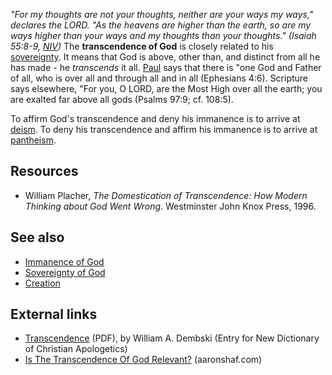 *"For my thoughts are not your thoughts, neither are your ways my ways," declares the LORD. "As the heavens are higher than the earth, so are my ways higher than your ways and my thoughts than your thoughts." (Isaiah 55:8-9, [NIV](NIV "NIV"))*
The **transcendence of God** is closely related to his
[sovereignty](Sovereignty_of_God "Sovereignty of God"). It means
that God is above, other than, and distinct from all he has made -
he *transcends* it all. [Paul](Paul "Paul") says that there is "one
God and Father of all, who is over all and through all and in all
(Ephesians 4:6). Scripture says elsewhere, "For you, O LORD, are
the Most High over all the earth; you are exalted far above all
gods (Psalms 97:9; cf. 108:5).

To affirm God's transcendence and deny his immanence is to arrive
at [deism](Deism "Deism"). To deny his transcendence and affirm his
immanence is to arrive at [pantheism](Pantheism "Pantheism").


## Resources

-   William Placher,
    *The Domestication of Transcendence: How Modern Thinking about God Went Wrong*.
    Westminster John Knox Press, 1996.

## See also

-   [Immanence of God](Immanence_of_God "Immanence of God")
-   [Sovereignty of God](Sovereignty_of_God "Sovereignty of God")
-   [Creation](Creation "Creation")

## External links

-   [Transcendence](http://www.designinference.com/documents/2003.10.Transcendence_NDOCApol.pdf)
    (PDF), by William A. Dembski (Entry for New Dictionary of Christian
    Apologetics)
-   [Is The Transcendence Of God Relevant?](http://aaronshaf.com/is-the-transcendence-of-god-relevant.html)
    (aaronshaf.com)



